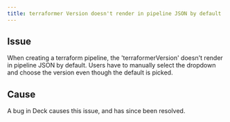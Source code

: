 ```yaml
---
title: terraformer Version doesn't render in pipeline JSON by default
---
```


## Issue
When creating a terraform pipeline, the 'terraformerVersion' doesn't render in pipeline JSON by default. Users have to manually select the dropdown and choose the version even though the default is picked.


## Cause
A bug in Deck causes this issue, and has since been resolved.

